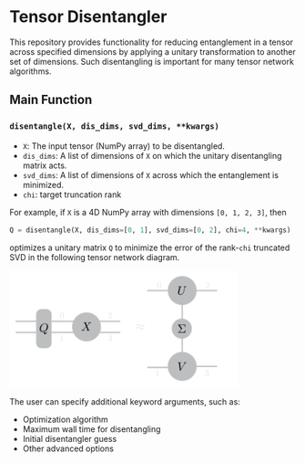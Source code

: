 # Tensor Disentangler

This repository provides functionality for reducing entanglement in a tensor across specified dimensions by applying a unitary transformation to another set of dimensions. Such disentangling is important for many tensor network algorithms.

## Main Function

### `disentangle(X, dis_dims, svd_dims, **kwargs)`

- `X`: The input tensor (NumPy array) to be disentangled.
- `dis_dims`: A list of dimensions of `X` on which the unitary disentangling matrix acts.
- `svd_dims`: A list of dimensions of `X` across which the entanglement is minimized.
- `chi`: target truncation rank

For example, if `X` is a 4D NumPy array with dimensions `[0, 1, 2, 3]`, then

```python
Q = disentangle(X, dis_dims=[0, 1], svd_dims=[0, 2], chi=4, **kwargs)
```
optimizes a unitary matrix `Q` to minimize the error of the rank-`chi` truncated SVD in the following tensor network diagram. 

<img src="images/dis_4ten.svg" alt="Disentangling Diagram" width="400"/>

The user can specify additional keyword arguments, such as:
- Optimization algorithm
- Maximum wall time for disentangling
- Initial disentangler guess
- Other advanced options
